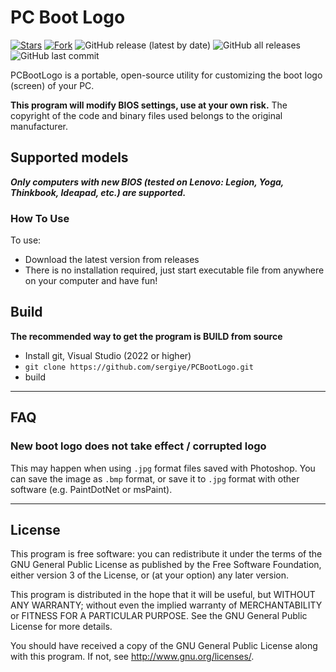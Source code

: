 # PC Boot Logo

[![Stars](https://img.shields.io/github/stars/sergiye/PCBootLogo?style=flat-square)](https://github.com/sergiye/PCBootLogo/stargazers)
[![Fork](https://img.shields.io/github/forks/sergiye/PCBootLogo?style=flat-square)](https://github.com/sergiye/PCBootLogo/fork)
![GitHub release (latest by date)](https://img.shields.io/github/v/release/sergiye/PCBootLogo?style=plastic)
![GitHub all releases](https://img.shields.io/github/downloads/sergiye/PCBootLogo/total?style=plastic)
![GitHub last commit](https://img.shields.io/github/last-commit/sergiye/PCBootLogo?style=plastic)


PCBootLogo is a portable, open-source utility for customizing the boot logo (screen) of your PC.

**This program will modify BIOS settings, use at your own risk.** The copyright of the code and binary files used belongs to the original manufacturer.

## Supported models

***Only computers with new BIOS (tested on Lenovo: Legion, Yoga, Thinkbook, Ideapad, etc.) are supported.***

### How To Use

To use:
* Download the latest version from releases
* There is no installation required, just start executable file from anywhere on your computer and have fun!


## Build

**The recommended way to get the program is BUILD from source**
- Install git, Visual Studio (2022 or higher)
- `git clone https://github.com/sergiye/PCBootLogo.git`
- build

----

## FAQ

### New boot logo does not take effect / corrupted logo

This may happen when using `.jpg` format files saved with Photoshop. You can save the image as `.bmp` format, or save it to `.jpg` format with other software (e.g. PaintDotNet or msPaint).

----

## License

This program is free software: you can redistribute it under the terms of the GNU General Public License as published by the Free Software Foundation, either version 3 of the License, or (at your option) any later version.

This program is distributed in the hope that it will be useful, but WITHOUT ANY WARRANTY; without even the implied warranty of MERCHANTABILITY or FITNESS FOR A PARTICULAR PURPOSE.  See the GNU General Public License for more details.

You should have received a copy of the GNU General Public License  along with this program.  If not, see http://www.gnu.org/licenses/.
